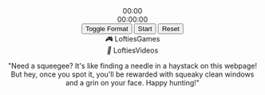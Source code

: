 
<html>
<head>
  <style>@media only screen and (max-width: 600px) {
    header {
      position: relative;
      background-image: url("https://images.unsplash.com/photo-1534447677768-be436bb09401?ixlib=rb-1.2.1&auto=format&fit=750&q=80");
      background-size: cover;
      background-position: center;
      padding: 100px;
    }.triangle-container {
      display: flex;
      justify-content: center;
      position: absolute;
      top: 0;
      left: 0;
      right: 340;
    }
.triangle {
      width: 0;
      height: 0;
      border-left: 5px solid transparent;
      border-right: 5px solid transparent;
      border-bottom: 10px solid #800000; /* Initial color */
      cursor: pointer;
      transition: background-color 0.5s, transform 0.5s;
    }
.triangle.clicked {
      transform: translateX(200px); /* Adjust the desired distance */
    }
.triangle:hover {
      background-color: #00b3b3;
    }
.triangle:hover ~ .triangle {
      background-color: #800000;
    }
    .clock {
      position: absolute;
      top: 10px;
      left: 14px;
      font-size: 7px;
      cursor: pointer;
      color: white;
    }
    .timer {
      position: absolute;
      top: 10px;
      left: 49px;
      font-size: 7px;
      color: white;
    }
    .button-container {
      position: absolute;
      top: 10.5px;
      left: 10px;
    }
    .button {
      display: inline-block;
      padding: 0px 0.5px;
      font-size: 5px;
      cursor: pointer;
      background-color: #00b3b3;
      color: #ffffff;
      border: none;
      border-radius: 0px;
      margin-right: 0px;
      margin-bottom: 0px;
    }
    .button:hover {
      background-color: #00b3b3;
      animation: pulse 1s infinite;
    }
    @keyframes pulse {
      0% { transform: scale(1); }
      50% { transform: scale(1.1); }
      100% { transform: scale(1); }
    }}@media only screen and (max-width: 600px) {
   #planet {
      position: relative;
      width: 50px;
      height: 50px;
      border-radius: 50%;
      background: linear-gradient(to bottom, #003366 40%, #000000 60%);
      overflow: hidden;
      cursor: pointer;
      border: 2px solid #003366;
    }
    #planet:hover {
      transform: scale(1.2);
      border-color: #00ff7f;
    }
    .land {
      position: absolute;
      top: 0;
      left: 0;
      right: 0;
      bottom: 0;
      background-image: url('land_texture.jpg');
      background-repeat: repeat;
      opacity: 0.8;
      mix-blend-mode: multiply;
      clip-path: polygon(0% 0%, 100% 0%, 100% 40%, 0% 60%);
    }
    .water {
      position: absolute;
      top: 0;
      left: 0;
      right: 0;
      bottom: 0;
      background-image: url('water_texture.jpg');
      background-repeat: repeat;
      opacity: 0.6;
      mix-blend-mode: overlay;
      animation: waterAnimation 5s infinite linear;
      clip-path: polygon(0% 40%, 100% 60%, 100% 100%, 0% 100%);
    }
    @keyframes waterAnimation {
      0% {
        background-position: 0 0;
      }
      100% {
        background-position: 100% 100%;
      }
    }
    #popup {
    position: absolute;
    top: 20px;
    left: calc(100% + 20px);
    width: 200px;
    padding: 20px;
    background-color: rgba(0, 51, 102, 0.8);
    color: #ffffff;
    border-radius: 10px;
    opacity: 0;
    pointer-events: none;
    transition: opacity 0.3s;
  }
#planet:hover + #popup {
    opacity: 1;
    pointer-events: auto;
    left: calc(100% - 240px); /* Adjust the left value as needed */
  }
   .container {
  position: absolute;
  top: 140px; /* Adjust the top value as needed */
  left: 10px; /* Adjust the left value as needed */
}.nav-item {
  background-color: #30b3b3;
  position: relative;
  width: 50px;
  height: 25px;
  color: white;
  text-align: center;
  font-size: 7px; /* Adjust the font size as needed */
  font-family: Arial, sans-serif;
  cursor: pointer;
  transition: transform 0.5s, background-color 0.5s;
  overflow: hidden;
  border: 2px solid #800000;
  border-radius: 50px;
  box-sizing: border-box;
  margin-right: 0;
  margin-left: 0;
}
    .nav-item:hover:before {
      border-right: 40px solid #00b3b3;
      opacity: 1;
      transform: translate(-50%, -50%) rotate(45deg) scale(1.2);
    }
    .nav-item.clicked {
      transform: rotateX(360deg) rotateY(360deg) rotateZ(360deg);
    }
    .nav-item:after {
      content: "";
      position: absolute;
      top: 10px;
      left: 10px;
      width: calc(100% - 4px);
      height: calc(100% - 4px);
      opacity: 0;
      border: 2px solid #00b3b3;
      transition: opacity 1.5s;
      pointer-events: none;
      mix-blend-mode: overlay;
    }
    .nav-item span.number {
      z-index: 3;
      color: white;
    }.nav-item .text {
  position: relative;
  top: 3px; /* Adjust the top value to move the text up or down */
}
.nav-item i {
  font-size: 10px; /* Adjust the font size as needed */
  position: absolute;
  top: 69%;
  left: 50%;
  transform: translate(-50%, -50%);
}}</style>
</head><header><div class="triangle-container">
      <div class="triangle"></div>
      <div class="triangle"></div>
      <div class="triangle"></div>
      <div class="triangle"></div>
      <div class="triangle"></div>
      <div class="triangle"></div>
      <div class="triangle"></div>
      <div class="triangle"></div>
      <div class="triangle"></div>
      <div class="triangle"></div>
      <div class="triangle"></div>
      <div class="triangle"></div>
      <div class="triangle"></div>
      <div class="triangle"></div>
    </div>
    <div id="clock" class="clock">00:00</div>
    <div id="timer" class="timer">00:00:00</div>
    <div class="button-container">
      <button id="format-toggle" class="button">Toggle Format</button>
      <button id="timer-start" class="button">Start</button>
      <button id="timer-reset" class="button">Reset</button>
    </div>
<div class="container">
    <div class="nav-item" onclick="handleClick(event)">
  <i class="icon game-icon">&#x1F3AE;</i>
  <span class="text">LoftiesGames</span>
</div>
<div class="nav-item" onclick="handleClick(event)">
  <i class="icon video-icon">&#x1F3A5;</i>
  <span class="text">LoftiesVideos</span>
</div><div id="planet" onclick="movePlanet()">
      <div class="land"></div>
      <div class="water"></div>
    </div>
  <div id="popup">
      <p>"Need a squeegee? It's like finding a needle in a haystack on this webpage! But hey, once you spot it, you'll be rewarded with squeaky clean windows and a grin on your face. Happy hunting!"</p>
    </div>
  </header>
  <script>function movePlanet() {
    var planet = document.getElementById("planet");
    var maxX = window.innerWidth - planet.offsetWidth;
    var maxY = window.innerHeight - planet.offsetHeight;
    var maxJump = 50;
    var randomX = Math.floor(Math.random() * (2 * maxJump + 1)) - maxJump;
    var randomY = Math.floor(Math.random() * (2 * maxJump + 1)) - maxJump;
// Adjust coordinates to stay within the visible area
    randomX = Math.max(randomX, -maxJump);
    randomX = Math.min(randomX, maxX + maxJump);
    randomY = Math.max(randomY, -maxJump);
    randomY = Math.min(randomY, maxY + maxJump);
    planet.style.left = randomX + "px";
    planet.style.top = randomY + "px";
  }
const triangles = document.querySelectorAll('.triangle');
triangles.forEach((triangle, index) => {
      triangle.addEventListener('click', () => {
        triangle.classList.toggle('clicked');
      });
    });
function getRandomColor() {
  var letters = "0123456789ABCDEF";
  var color = "#";
  for (var i = 0; i < 6; i++) {
    color += letters[Math.floor(Math.random() * 16)];
  }
  return color;
}
var buttons = document.getElementsByClassName("button");
for (var i = 0; i < buttons.length; i++) {
  buttons[i].addEventListener("mouseover", function() {
    this.style.backgroundColor = getRandomColor();
  });
  buttons[i].addEventListener("mouseout", function() {
    this.style.backgroundColor = "#800000";
  });
}
var clock = document.getElementById("clock");
var timer = document.getElementById("timer");
var formatToggle = document.getElementById("format-toggle");
var timerStart = document.getElementById("timer-start");
var timerReset = document.getElementById("timer-reset");
formatToggle.addEventListener("click", function() {
  clock.classList.toggle("timer");
  timer.classList.toggle("clock");
});
timerStart.addEventListener("click", function() {
  });
timerReset.addEventListener("click", function() {
 });
function updateClock() {
  const clockElement = document.getElementById("clock");
  const date = new Date();
  let hours = date.getHours();
  let minutes = date.getMinutes();
  let ampm = "";
  if (is24HourFormat()) {
    hours = padZero(hours);
  } else {
    hours = convertTo12Hour(hours);
    ampm = hours >= 12 ? "PM" : "AM";
  }
  minutes = padZero(minutes);
  const time = `${hours}:${minutes} ${ampm}`;
  clockElement.textContent = time;
  clockElement.className = "clock";
}
function is24HourFormat() {
  return localStorage.getItem("format") === "24";
}
function toggleFormat() {
  const formatToggle = document.getElementById("format-toggle");
  formatToggle.addEventListener("click", function() {
    const currentFormat = localStorage.getItem("format");
    const newFormat = currentFormat === "24" ? "12" : "24";
    localStorage.setItem("format", newFormat);
    updateClock();
  });
}
function padZero(value) {
  return value.toString().padStart(2, "0");
}
function convertTo12Hour(hours) {
  return hours > 12 ? hours - 12 : hours;
}
let timerInterval;
let timerSeconds = 0;
function startTimer() {
  const timerElement = document.getElementById("timer");
  const timerStartButton = document.getElementById("timer-start");
  const timerResetButton = document.getElementById("timer-reset");
  timerStartButton.addEventListener("click", function() {
    if (timerInterval) {
      clearInterval(timerInterval);
      timerInterval = null;
      timerStartButton.textContent = "Start";
    } else {
      timerInterval = setInterval(function() {
        timerSeconds++;
        const hours = Math.floor(timerSeconds / 3600);
        const minutes = Math.floor((timerSeconds % 3600) / 60);
        const seconds = timerSeconds % 60;
        const time = `${padZero(hours)}:${padZero(minutes)}:${padZero(seconds)}`;
        timerElement.textContent = time;
      }, 1000);
      timerStartButton.textContent = "Pause";
    }
  });
  timerResetButton.addEventListener("click", function() {
    clearInterval(timerInterval);
    timerInterval = null;
    timerSeconds = 0;
    timerElement.textContent = "00:00:00";
    timerStartButton.textContent = "Start";
  });
}
function initializeClock() {
    localStorage.removeItem('format');
  updateClock();
  toggleFormat();
  startTimer();
}
initializeClock();var clickCount = 0;
function handleClick(event) {
      event.stopPropagation();
      clickCount++;
      var navItem = event.target.closest('.nav-item');
      var number = document.createElement('span');
      switch (clickCount) {
        case 1: number.textContent = 'Games'; break;
        case 2: number.textContent = 'Are'; break;
        case 3: number.textContent = 'Coming'; break;
        case 4: number.textContent = 'Soon'; break;
        case 5: number.textContent = 'I Hope'; break;
        default: number.textContent = clickCount; break;
      }
      number.className = 'number';
      navItem.innerHTML = '';
      navItem.appendChild(document.createElement('i')).className = 'icon';
      navItem.appendChild(number);
      animateNavItem(navItem);
      if (clickCount >= 5) window.location.href = "https://example.com";
    }
function animateNavItem(navItem) {
      navItem.classList.add('clicked');
      setTimeout(function() {
        navItem.classList.remove('clicked');
      }, 500);
    }
</script>
</body>
</html>







